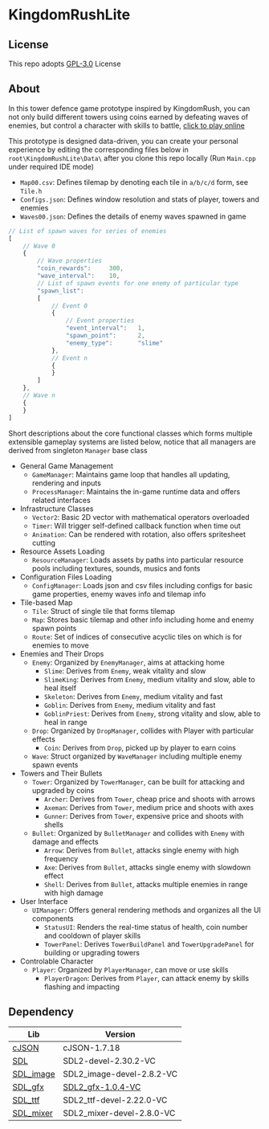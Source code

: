 # KingdomRushLite

## License
This repo adopts [GPL-3.0](https://www.gnu.org/licenses/gpl-3.0.html) License

## About
In this tower defence game prototype inspired by KingdomRush, you can not only build different towers using coins earned by defeating waves of enemies, but control a character with skills to battle, [click to play online](https://whythz-debug.github.io/KingdomRushLite/)

This prototype is designed data-driven, you can create your personal experience by editing the corresponding files below in `root\KingdomRushLite\Data\` after you clone this repo locally (Run `Main.cpp` under required IDE mode)
- `Map00.csv`: Defines tilemap by denoting each tile in `a/b/c/d` form, see `Tile.h`
- `Configs.json`: Defines window resolution and stats of player, towers and enemies
- `Waves00.json`: Defines the details of enemy waves spawned in game
```javascript
// List of spawn waves for series of enemies
[
    // Wave 0
    {
        // Wave properties
        "coin_rewards":     300,
        "wave_interval":    10,
        // List of spawn events for one enemy of particular type
        "spawn_list":
        [
            // Event 0 
            {
                // Event properties
                "event_interval":   1,
                "spawn_point":      2,
                "enemy_type":       "slime"
            },
            // Event n
            {
            }
        ]
    },
    // Wave n
    {
    }
]
```

 Short descriptions about the core functional classes which forms multiple extensible gameplay systems are listed below, notice that all managers are derived from singleton `Manager` base class
- General Game Management
    - `GameManager`: Maintains game loop that handles all updating, rendering and inputs
    - `ProcessManager`: Maintains the in-game runtime data and offers related interfaces
- Infrastructure Classes
    - `Vector2`: Basic 2D vector with mathematical operators overloaded
    - `Timer`: Will trigger self-defined callback function when time out
    - `Animation`: Can be rendered with rotation, also offers spritesheet cutting
- Resource Assets Loading
    - `ResourceManager`: Loads assets by paths into particular resource pools including textures, sounds, musics and fonts
- Configuration Files Loading
    - `ConfigManager`: Loads json and csv files including configs for basic game properties, enemy waves info and tilemap info
- Tile-based Map
    - `Tile`: Struct of single tile that forms tilemap
    - `Map`: Stores basic tilemap and other info including home and enemy spawn points
    - `Route`: Set of indices of consecutive acyclic tiles on which is for enemies to move
- Enemies and Their Drops
    - `Enemy`: Organized by `EnemyManager`, aims at attacking home
        - `Slime`: Derives from `Enemy`, weak vitality and slow
        - `SlimeKing`: Derives from `Enemy`, medium vitality and slow, able to heal itself
        - `Skeleton`: Derives from `Enemy`, medium vitality and fast
        - `Goblin`: Derives from `Enemy`, medium vitality and fast
        - `GoblinPriest`: Derives from `Enemy`, strong vitality and slow, able to heal in range
    - `Drop`: Organized by `DropManager`, collides with Player with particular effects
        - `Coin`: Derives from `Drop`, picked up by player to earn coins
    - `Wave`: Struct organized by `WaveManager` including multiple enemy spawn events
- Towers and Their Bullets
    - `Tower`: Organized by `TowerManager`, can be built for attacking and upgraded by coins
        - `Archer`: Derives from `Tower`, cheap price and shoots with arrows 
        - `Axeman`: Derives from `Tower`, medium price and shoots with axes
        - `Gunner`: Derives from `Tower`, expensive price and shoots with shells
    - `Bullet`: Organized by `BulletManager` and collides with `Enemy` with damage and effects
        - `Arrow`: Derives from `Bullet`, attacks single enemy with high frequency
        - `Axe`: Derives from `Bullet`, attacks single enemy with slowdown effect
        - `Shell`: Derives from `Bullet`, attacks multiple enemies in range with high damage
- User Interface
    - `UIManager`: Offers general rendering methods and organizes all the UI components
        - `StatusUI`: Renders the real-time status of health, coin number and cooldown of player skills
        - `TowerPanel`: Derives `TowerBuildPanel` and `TowerUpgradePanel` for building or upgrading towers
- Controlable Character
    - `Player`: Organized by `PlayerManager`, can move or use skills
        - `PlayerDragon`: Derives from `Player`, can attack enemy by skills flashing and impacting

## Dependency
|Lib|Version|
|---|---|
|[cJSON](https://github.com/DaveGamble/cJSON)|cJSON-1.7.18|
|[SDL](https://github.com/libsdl-org/SDL)|SDL2-devel-2.30.2-VC|
|[SDL_image](https://github.com/libsdl-org/SDL_image)|SDL2_image-devel-2.8.2-VC|
|[SDL_gfx](https://www.ferzkopp.net/wordpress/2016/01/02/sdl_gfx-sdl2_gfx/)|[SDL2_gfx-1.0.4-VC](https://github.com/giroletm/SDL2_gfx/releases/tag/release-1.0.4)|
|[SDL_ttf](https://github.com/libsdl-org/SDL_ttf)|SDL2_ttf-devel-2.22.0-VC|
|[SDL_mixer](https://github.com/libsdl-org/SDL_mixer)|SDL2_mixer-devel-2.8.0-VC|
